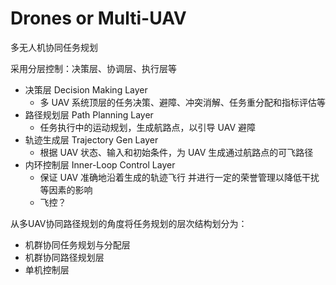 # Drones or Multi-UAV

多无人机协同任务规划

采用分层控制：决策层、协调层、执行层等

- 决策层 Decision Making Layer
  - 多 UAV 系统顶层的任务决策、避障、冲突消解、任务重分配和指标评估等
- 路径规划层 Path Planning Layer
  - 任务执行中的运动规划，生成航路点，以引导 UAV 避障
- 轨迹生成层 Trajectory Gen Layer
  - 根据 UAV 状态、输入和初始条件，为 UAV 生成通过航路点的可飞路径
- 内环控制层 Inner-Loop Control Layer
  - 保证 UAV 准确地沿着生成的轨迹飞行 并进行一定的荣誉管理以降低干扰等因素的影响
  - 飞控？

从多UAV协同路径规划的角度将任务规划的层次结构划分为：

- 机群协同任务规划与分配层
- 机群协同路径规划层
- 单机控制层
  
  